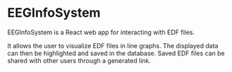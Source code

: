 # EEGInfoSystem
EEGInfoSystem is a React web app for interacting with EDF files. 

It allows the user to visualize EDF files in line graphs. The displayed data can then be highlighted and saved in the database. Saved EDF files can be shared with other users 
through a generated link.
